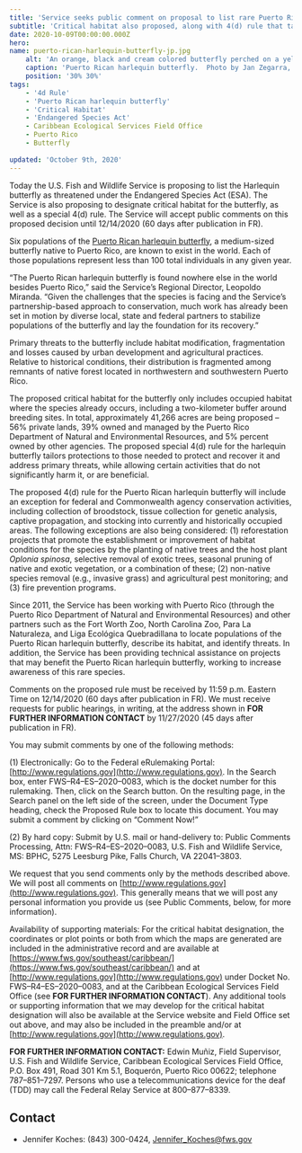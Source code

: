 ```yaml
---
title: 'Service seeks public comment on proposal to list rare Puerto Rican butterfly as threatened under Endangered Species Act'
subtitle: 'Critical habitat also proposed, along with 4(d) rule that tailors protections to those needed while supporting other activities that don’t hinder recovery'
date: 2020-10-09T00:00:00.000Z
hero:
name: puerto-rican-harlequin-butterfly-jp.jpg
    alt: 'An orange, black and cream colored butterfly perched on a yellow flowering plant'
    caption: 'Puerto Rican harlequin butterfly.  Photo by Jan Zegarra, USFWS.'
    position: '30% 30%'
tags:
    - '4d Rule'
    - 'Puerto Rican harlequin butterfly'
    - 'Critical Habitat'
    - 'Endangered Species Act'
    - Caribbean Ecological Services Field Office
    - Puerto Rico
    - Butterfly
  
updated: 'October 9th, 2020'
---
```

Today the U.S. Fish and Wildlife Service is proposing to list the Harlequin butterfly as threatened under the Endangered Species Act (ESA). The Service is also proposing to designate critical habitat for the butterfly, as well as a special 4(d) rule. The Service will accept public comments on this proposed decision until 12/14/2020 (60 days after publication in FR). 

Six populations of the [Puerto Rican harlequin butterfly](/wildlife/insects/puerto-rican-harlequin-butterfly/), a medium-sized butterfly native to Puerto Rico, are known to exist in the world. Each of those populations represent less than 100 total individuals in any given year.  

“The Puerto Rican harlequin butterfly is found nowhere else in the world besides Puerto Rico,” said the Service’s Regional Director, Leopoldo Miranda. “Given the challenges that the species is facing and the Service’s partnership-based approach to conservation, much work has already been set in motion by diverse local, state and federal partners to stabilize populations of the butterfly and lay the foundation for its recovery.”   

Primary threats to the butterfly include habitat modification, fragmentation and losses caused by urban development and agricultural practices. Relative to historical conditions, their distribution is fragmented among remnants of native forest located in northwestern and southwestern Puerto Rico.   

The proposed critical habitat for the butterfly only includes occupied habitat where the species already occurs, including a two-kilometer buffer around breeding sites. In total, approximately 41,266 acres are being proposed – 56% private lands, 39% owned and managed by the Puerto Rico Department of Natural and Environmental Resources, and 5% percent owned by other agencies. The proposed special 4(d) rule for the harlequin butterfly tailors protections to those needed to protect and recover it and address primary threats, while allowing certain activities that do not significantly harm it, or are beneficial.   

The proposed 4(d) rule for the Puerto Rican harlequin butterfly will include an exception for federal and Commonwealth agency conservation activities, including collection of broodstock, tissue collection for genetic analysis, captive propagation, and stocking into currently and historically occupied areas. The following exceptions are also being considered: (1) reforestation projects that promote the establishment or improvement of habitat conditions for the species by the planting of native trees and the host plant *Oplonia spinosa*, selective removal of exotic trees, seasonal pruning of native and exotic vegetation, or a combination of these; (2) non-native species removal (e.g., invasive grass) and agricultural pest monitoring; and (3) fire prevention programs. 

Since 2011, the Service has been working with Puerto Rico (through the Puerto Rico Department of Natural and Environmental Resources) and other partners such as the Fort Worth Zoo, North Carolina Zoo, Para La Naturaleza, and Liga Ecológica Quebradillana to locate populations of the Puerto Rican harlequin butterfly, describe its habitat, and identify threats. In addition, the Service has been providing technical assistance on projects that may benefit the Puerto Rican harlequin butterfly, working to increase awareness of this rare species. 

Comments on the proposed rule must be received by 11:59 p.m. Eastern Time on 12/14/2020 (60 days after publication in FR).  We must receive requests for public hearings, in writing, at the address shown in **FOR FURTHER INFORMATION CONTACT** by 11/27/2020 (45 days after publication in FR). 

You may submit comments by one of the following methods: 

(1) Electronically: Go to the Federal eRulemaking Portal: [http://www.regulations.gov](http://www.regulations.gov). In the Search box, enter FWS–R4–ES–2020–0083, which is the docket number for this rulemaking. Then, click on the Search button. On the resulting page, in the Search panel on the left side of the screen, under the Document Type heading, check the Proposed Rule box to locate this document. You may submit a comment by clicking on “Comment Now!”  

(2) By hard copy: Submit by U.S. mail or hand-delivery to: Public Comments Processing, Attn: FWS–R4–ES–2020–0083, U.S. Fish and Wildlife Service, MS:  BPHC, 5275 Leesburg Pike, Falls Church, VA 22041–3803. 

We request that you send comments only by the methods described above. We will post all comments on [http://www.regulations.gov](http://www.regulations.gov). This generally means that we will post any personal information you provide us (see Public Comments, below, for more information). 

Availability of supporting materials:  For the critical habitat designation, the coordinates or plot points or both from which the maps are generated are included in the administrative record and are available at [https://www.fws.gov/southeast/caribbean/](https://www.fws.gov/southeast/caribbean/) and at [http://www.regulations.gov](http://www.regulations.gov) under Docket No. FWS–R4–ES–2020–0083, and at the Caribbean Ecological Services Field Office (see **FOR FURTHER INFORMATION CONTACT**). Any additional tools or supporting information that we may develop for the critical habitat designation will also be available at the Service website and Field Office set out above, and may also be included in the preamble and/or at [http://www.regulations.gov](http://www.regulations.gov).  

**FOR FURTHER INFORMATION CONTACT:** Edwin Muñiz, Field Supervisor, U.S. Fish and Wildlife Service, Caribbean Ecological Services Field Office, P.O. Box 491, Road 301 Km 5.1, Boquerón, Puerto Rico 00622; telephone 787–851–7297. Persons who use a telecommunications device for the deaf (TDD) may call the Federal Relay Service at 800–877–8339.  

## Contact
- Jennifer Koches: (843) 300-0424, [Jennifer_Koches@fws.gov](mailto:jennifer_koches@fws.gov)  

